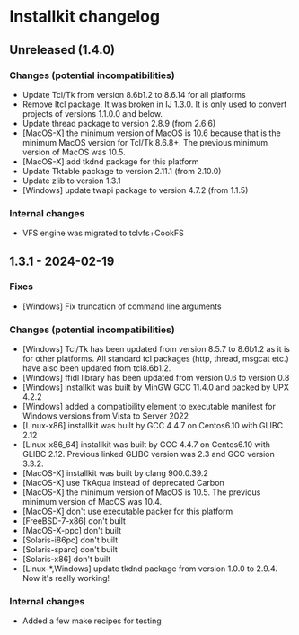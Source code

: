 # Installkit changelog

## Unreleased (1.4.0)

### Changes (potential incompatibilities)
- Update Tcl/Tk from version 8.6b1.2 to 8.6.14 for all platforms
- Remove Itcl package. It was broken in IJ 1.3.0. It is only used to convert projects of versions 1.1.0.0 and below.
- Update thread package to version 2.8.9 (from 2.6.6)
- [MacOS-X] the minimum version of MacOS is 10.6 because that is the minimum MacOS version for Tcl/Tk 8.6.8+. The previous minimum version of MacOS was 10.5.
- [MacOS-X] add tkdnd package for this platform
- Update Tktable package to version 2.11.1 (from 2.10.0)
- Update zlib to version 1.3.1
- [Windows] update twapi package to version 4.7.2 (from 1.1.5)

### Internal changes
- VFS engine was migrated to tclvfs+CookFS

## 1.3.1 - 2024-02-19

### Fixes
- [Windows] Fix truncation of command line arguments

### Changes (potential incompatibilities)
- [Windows] Tcl/Tk has been updated from version 8.5.7 to 8.6b1.2 as it is for other platforms. All standard tcl packages (http, thread, msgcat etc.) have also been updated from tcl8.6b1.2.
- [Windows] ffidl library has been updated from version 0.6 to version 0.8
- [Windows] installkit was built by MinGW GCC 11.4.0 and packed by UPX 4.2.2
- [Windows] added a compatibility element to executable manifest for Windows versions from Vista to Server 2022
- [Linux-x86] installkit was built by GCC 4.4.7 on Centos6.10 with GLIBC 2.12
- [Linux-x86_64] installkit was built by GCC 4.4.7 on Centos6.10 with GLIBC 2.12. Previous linked GLIBC version was 2.3 and GCC version 3.3.2.
- [MacOS-X] installkit was built by clang 900.0.39.2
- [MacOS-X] use TkAqua instead of deprecated Carbon
- [MacOS-X] the minimum version of MacOS is 10.5. The previous minimum version of MacOS was 10.4.
- [MacOS-X] don't use executable packer for this platform
- [FreeBSD-7-x86] don't built
- [MacOS-X-ppc] don't built
- [Solaris-i86pc] don't built
- [Solaris-sparc] don't built
- [Solaris-x86] don't built
- [Linux-*,Windows] update tkdnd package from version 1.0.0 to 2.9.4. Now it's really working!

### Internal changes
- Added a few make recipes for testing
